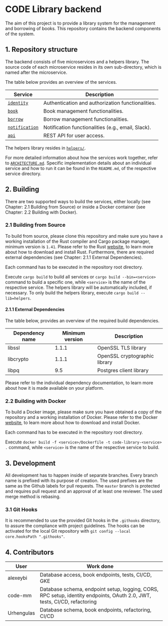 # CODE Library backend

The aim of this project is to provide a library system for the management
and borrowing of books. This repository contains the backend components of the system.


## 1. Repository structure

The backend consists of five microservices and a helpers library. The source code of each microservice resides in its own sub-directory, which is named after the microservice.

The table below provides an overview of the services.

| Service                                    | Description                                        |
| ------------------------------------------ | -------------------------------------------------- |
| [`identity`](./identity/README.md)         | Authentication and authorization functionalities.  |
| [`book`](./book/README.md)                 | Book management functionalities.                   |
| [`borrow`](./borrow/README.md)             | Borrow management functionalities.                 |
| [`notification`](./notification/README.md) | Notification functionalities (e.g., email, Slack). |
| [`api`](./api/README.md)                   | REST API for user access.                          |

The helpers library resides in [`helpers/`](./helpers/).

For more detailed information about how the services work together, refer to [`ARCHITECTURE.md`](./ARCHITECTURE.md).
Specific implementation details about an individual service and how to run it can be found in the `README.md`, of the respective service directory.


## 2. Building

There are two supported ways to build the services, either locally (see Chapter: 2.1 Building from Source) or
inside a Docker container (see Chapter: 2.2 Building with Docker).


### 2.1 Building from Source

To build from source, please clone this repository and make sure you have a working
installation of the Rust compiler and Cargo package manager, minimum version is `1.41`. Please refer to the Rust
[website](https://www.rust-lang.org/tools/install), to learn more about how to download and install Rust.
Furthermore, there are required external dependencies (see Chapter: 2.1.1 External Dependencies).

Each command has to be executed in the repository root directory.

Execute `cargo build` to build all services or `cargo build --bin=<service>` command to build a specific one, while `<service>` is the name of the respective service. The helpers library will be automatically included, if necessary.
To only build the helpers library, execute `cargo build --lib=helpers`.

#### 2.1.1 External Dependencies

The table below, provides an overview of the required build dependencies.

| Dependency name | Minimum version | Description                   |
| --------------- | --------------- | ----------------------------- |
| libssl          | 1.1.1           | OpenSSL TLS library           |
| libcrypto       | 1.1.1           | OpenSSL cryptographic library |
| libpq           | 9.5             | Postgres client library       |

Please refer to the individual dependency documentation, to learn more about how it is made available on your platform.


### 2.2 Building with Docker

To build a Docker image, please make sure you have obtained a copy of the repository and a working
installation of Docker. Please refer to the Docker [website](https://docs.docker.com/), to learn more about how to download and install Docker.

Each command has to be executed in the repository root directory.

Execute `docker build -f <service>/Dockerfile -t code-library-<service> .` command, while `<service>` is the name of the respective service to build.


## 3. Development

All development has to happen inside of separate branches. Every branch name is prefixed with its purpose of creation.
The used prefixes are the same as the Github labels for pull requests.
The `master` branch is protected and requires pull request and an approval of at least one reviewer.
The used merge method is rebasing.

### 3.1 Git Hooks

It is recommended to use the provided Git hooks in the `.githooks` directory, to assure the compliance with project guidelines.
The hooks can be activated for the local Git repository with `git config --local core.hooksPath ".githooks"`.

## 4. Contributors

| User       | Work done                                                                                                                |
| ---------- | ------------------------------------------------------------------------------------------------------------------------ |
| alexeybi   | Database access, book endpoints, tests, CI/CD, GKE                                                                       |
| code-mm    | Database schema, endpoint setup, logging, CORS, RPC setup, identity endpoints, OAuth 2.0, JWT, tests, CI/CD, refactoring |
| Urhengulas | Database schema, book endpoints, refactoring, CI/CD                                                                      |
